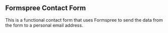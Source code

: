 ## Formspree Contact Form

This is a functional contact form that uses Formspree to send the data from the form to a personal email address. 

